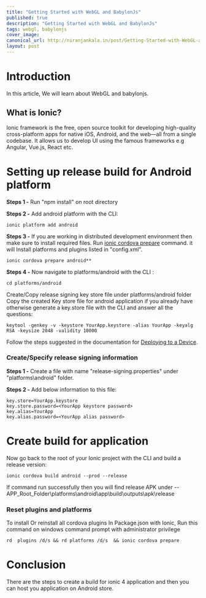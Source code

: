 ```yaml
---
title: "Getting Started with WebGL and BabylonJs"
published: true
description: "Getting Started with WebGL and BabylonJs"
tags: webgl, babylonjs
cover_image: 
canonical_url: http://niranjankala.in/post/Getting-Started-with-WebGL-and-BabylonJs
layout: post
---
```


# Introduction

In this article, We will learn about WebGL and babylonjs.

## What is Ionic?
Ionic framework is the free, open source toolkit for developing high-quality cross-platform apps for native iOS, Android, and the web—all from a single codebase. It allows us to develop UI using the famous frameworks e.g Angular, Vue.js, React etc.

# Setting up release build for Android platform

**Steps 1 -** 
Run "npm install" on root directory

**Steps 2 -**
Add android platform with the CLI:
```
ionic platform add android
```
**Steps 3 -** 
If you are working in distributed development environment then make sure to install required files. Run  [ionic cordova prepare](https://ionicframework.com/docs/cli/commands/cordova-prepare) command. it will Install platforms and plugins listed in "config.xml". 
```
ionic cordova prepare android**
```
**Steps 4 -**
Now navigate to platforms/android with the CLI :
```
cd platforms/android
```	
Create/Copy release signing key store file under platforms/android folder
Copy the created Key store file for android application if you already have otherwise generate a key.store file with the CLI and answer all the questions:
```
keytool -genkey -v -keystore YourApp.keystore -alias YourApp -keyalg RSA -keysize 2048 -validity 10000
```
Follow the steps suggested in the documentation for [Deploying to a Device](https://ionicframework.com/docs/v3/intro/deploying/).

### Create/Specify release signing information

**Steps 1 -**
Create a file with name "release-signing.properties" under "platforms\android" folder.

**Steps 2 -**
 Add below information to this file:
 ```
key.store=YourApp.keystore
key.store.password=<YourApp keystore password>
key.alias=YourApp
key.alias.password=<YourApp alias password>
```
# Create build for application

Now go back to the root of your Ionic project with the CLI and build a release version:
```
ionic cordova build android --prod --release
```
If command run successfully then you will find release APK under -- APP_Root_Folder\platforms\android\app\build\outputs\apk\release


### Reset plugins and platforms


To install Or reinstall all cordova plugins In Package.json with Ionic, Run this command on windows command prompt with administrator privilege 
```
rd  plugins /d/s && rd platforms /d/s  && ionic cordova prepare
```


# Conclusion
There are the steps to create a build for ionic 4 application and then you can host you application on Android store.
